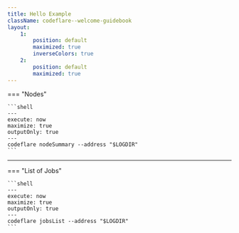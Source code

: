 ```yaml
---
title: Hello Example
className: codeflare--welcome-guidebook
layout:
    1:
        position: default
        maximized: true
        inverseColors: true
    2:
        position: default
        maximized: true
---
```


=== "Nodes"

    ```shell
    ---
    execute: now
    maximize: true
    outputOnly: true
    ---
    codeflare nodeSummary --address "$LOGDIR"
    ```
---
=== "List of Jobs"

    ```shell
    ---
    execute: now
    maximize: true
    outputOnly: true
    ---
    codeflare jobsList --address "$LOGDIR"
    ```